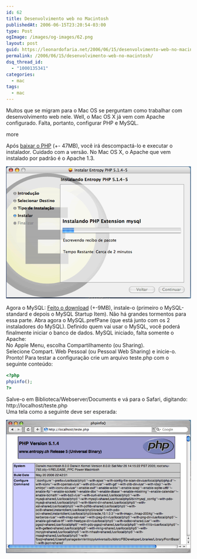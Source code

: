 ```yaml
---
id: 62
title: Desenvolvimento web no Macintosh
publishedAt: 2006-06-15T23:20:54-03:00
type: Post
ogImage: /images/og-images/62.png
layout: post
guid: https://leonardofaria.net/2006/06/15/desenvolvimento-web-no-macintosh/
permalink: /2006/06/15/desenvolvimento-web-no-macintosh/
dsq_thread_id:
  - "1000135341"
categories:
  - mac
tags:
  - mac
---
```

Muitos que se migram para o Mac OS se perguntam como trabalhar com desenvolvimento web nele. Well, o Mac OS X já vem com Apache configurado. Falta, portanto, configurar PHP e MySQL.

<span className="hidden">more</span>

Após [baixar o PHP](http://www.entropy.ch/software/macosx/php/) (+- 47MB), você irá descompactá-lo e executar o instalador. Cuidado com a versão. No Mac OS X, o Apache que vem instalado por padrão é o Apache 1.3.  


<center>
  <img src="/wp-content/uploads/2006/06/mac01.gif" alt="Instalação do PHP" />
</center>


Agora o MySQL: [Feito o download](http://dev.mysql.com/downloads/mysql/4.0.html#Mac_OS_X) (+-9MB), instale-o (primeiro o MySQL-standard e depois o MySQL Startup Item). Não há grandes tormentos para essa parte. Abra agora o MySQL.prefPane (que está junto com os 2 instaladores do MySQL). Definido quem vai usar o MySQL, você poderá finalmente iniciar o banco de dados. MySQL iniciado, falta somente o Apache:  
No Apple Menu, escolha Compartilhamento (ou Sharing).  
Selecione Compart. Web Pessoal (ou Pessoal Web Sharing) e inicie-o.  
Pronto! Para testar a configuração crie um arquivo teste.php com o seguinte conteúdo:

```php
<?php
phpinfo();
?>
```

Salve-o em Biblioteca/Webserver/Documents e vá para o Safari, digitando: http://localhost/teste.php  
Uma tela como a seguinte deve ser esperada:  

<center>
  <img src="/wp-content/uploads/2006/06/mac02.gif" alt="PHP configurado" />
</center>
